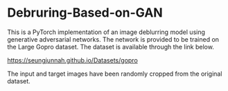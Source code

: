 
# Debruring-Based-on-GAN
This is a PyTorch implementation of an image deblurring model using generative adversarial networks. 
The network is provided to be trained on the Large Gopro dataset. 
The dataset is available through the link below.

https://seungjunnah.github.io/Datasets/gopro

The input and target images have been randomly cropped from the original dataset.  
